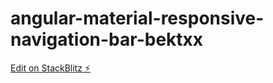 # angular-material-responsive-navigation-bar-bektxx

[Edit on StackBlitz ⚡️](https://stackblitz.com/edit/angular-material-responsive-navigation-bar-bektxx)
